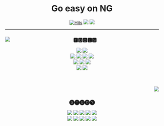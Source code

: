 <!-- 
![waving](https://capsule-render.vercel.app/api?type=waving&height=270&text=HI&fontAlign=50&fontAlignY=32&color=B8DAF2&desc=be&nbsp;generㅐus&nbsp;with&nbsp;everything) 
-->

<div align="center">
  
  # Go easy on NG

  [![Hits](https://hits.seeyoufarm.com/api/count/incr/badge.svg?url=https%3A%2F%2Fgithub.com%2Fgoeasyonng&count_bg=%2379C83D&title_bg=%23555555&icon=googlechrome.svg&icon_color=%23E7E7E7&title=hits&edge_flat=false)](https://hits.seeyoufarm.com)
  <a href="https://velog.io/@goeasyonng"><img src="https://img.shields.io/badge/Velog-F7CAC9?style=flat&logo=velog&logoColor=white&link=https://velog.io/@goeasyonng"/></a>
  <img src="https://img.shields.io/badge/Gmail-D0A9F5?style=flat&logo=Gmail&logoColor=white&link=meoa1026@gmail.com"/>
</a> 
  
  ---

</div>

<div align="center">
  
  <img align="left" src="https://github-readme-stats.vercel.app/api?username=goeasyonng&count_private=true&bg_color=B9CEAC&title_color=fff&text_color=black"/>

  ### 🆃🅾🅾🅻🆂

  <img src="https://img.shields.io/badge/MacOs-363636?style=flat&logo=MacOs&logoColor=white"> 
  <img src="https://img.shields.io/badge/Visual%20Studio-9C8EED?style=flat&logo=Visual%20Studio&logoColor=white"/> 
  <br/>
  <img src="https://img.shields.io/badge/django-B9CEAC?style=flat&logo=DJANGO&logoColor=white"/>
  <img src="https://img.shields.io/badge/AWS-F3A347?style=flat&logo=Amazon%20AWS&logoColor=white"/>
  <img src="https://img.shields.io/badge/MySQL-4479A1?style=flat&logo=MySQL&logoColor=white"/>
  <img src="https://img.shields.io/badge/Oracle-F80000?style=flat&logo=Oracle&logoColor=white"/>
  <br/>
  <img src="https://img.shields.io/badge/react-8EB6DE?style=flat&logo=react&logoColor=white"/>
  <img src="https://img.shields.io/badge/Windows-8EB6DE?style=flat&logo=Windows&logoColor=white"/>
  <img src="https://img.shields.io/badge/Vscode-8EB6DE?style=flat&logo=Visual%20Studio%20code&logoColor=white"/> 
  <br/>
  <img src="https://img.shields.io/badge/GitHub-363636?style=flat&logo=github&logoColor=white"/>
  <img src="https://img.shields.io/badge/flask-363636?style=flat&logo=flask&logoColor=white"/>
  <br/>
  <br/> 
  
</div>
</br>
</br>
<div align="center">
  
  <img align="right" src="https://github-readme-stats.vercel.app/api/top-langs/?username=goeasyonng&layout=compact&custom&bg_color=B9CEAC&title_color=fff&text_color=black"/>

  <br/>
    
  ### 🅢🅣🅤🅓🅨
  
  <img src="https://img.shields.io/badge/TensorFlow-FF6F00?style=flat&logo=TensorFlow&logoColor=white"/>
  <img src="https://img.shields.io/badge/pytorch-EE4C2C?style=flat&logo=pytorch&logoColor=white"/>
  <img src="https://img.shields.io/badge/Numpy-013243?style=flat&logo=Numpy&logoColor=white"/> 
  <img src="https://img.shields.io/badge/Pandas-150458?style=flat&logo=Pandas&logoColor=white"/> 
  <img src="https://img.shields.io/badge/OpenCV-5C3EE8?style=flat&logo=OpenCV&logoColor=white"/>
  <br/>
  <img src="https://img.shields.io/badge/Flutter-02569B?style=flat&logo=Flutter&logoColor=white"/>
  <img src="https://img.shields.io/badge/Ruby-CC342D?style=flat&logo=ruby&logoColor=white"/>
  <img src="https://img.shields.io/badge/R-276DC3?style=flat&logo=R&logoColor=white"/>
  <img src="https://img.shields.io/badge/Vue.js-4FC08D?style=flat&logo=Vue.js&logoColor=white"/>
  <img src="https://img.shields.io/badge/Redux-764ABC?style=flat&logo=Redux&logoColor=white"/>
  <br/>
  <br/>
  <br/>
  
</div>

<!-- 
![Footer](https://capsule-render.vercel.app/api?type=waving&color=B8DAF2&height=200&section=footer)  
--> 
